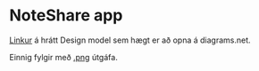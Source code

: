 # NoteShare app

[Linkur](https://drive.google.com/file/d/1RIiUCSj9UH7BOEffdccNdc82NN4R2c-P/view?usp=sharing "Class Diagram skjal á Google Drive sem unnið er á Diagrams.net") á hrátt Design model sem hægt er að opna á diagrams.net.

Einnig fylgir með [.png](./Class-Diagram.png "Class Diagram á .png formi") útgáfa.